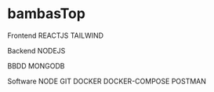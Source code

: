 # bambasTop
Frontend
REACTJS
TAILWIND

Backend
NODEJS

BBDD
MONGODB

Software
NODE
GIT
DOCKER
DOCKER-COMPOSE
POSTMAN
